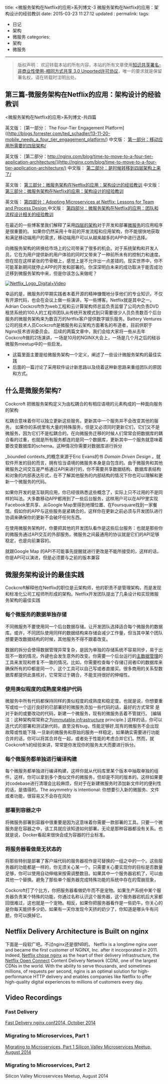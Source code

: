 title:	<微服务架构在Netflix的应用>系列博文-3 微服务架构在Netflix的应用：架构设计的经验教训
date: 2015-03-23 11:27:12
updated	:
permalink:
tags:
- 日记
- 架构
- 微服务
categories:
- 架构
- 微服务


---

>版权声明：
>欢迎转载本站的所有内容，本站的所有文章使用[知识共享署名-非商业性使用-相同方式共享 3.0 Unported许可协议](http://creativecommons.org/licenses/by-nc-sa/3.0/deed.zh)，唯一的要求就是保留署名权，请在转载时注明出处。

##  第三篇-微服务架构在Netflix的应用：架构设计的经验教训

<微服务架构在Netflix的应用>系列博文-共四篇

英文版： [第一部分： The Four-Tier Engagement Platform]((http://blogs.forrester.com/ted_schadler/13-11-20-mobile_needs_a_four_tier_engagement_platform/)
中文版：
[第一部分：移动应用所需要的四层架构/](http://wanghaisheng.github.io/2015/03/23/time-to-move-to-a-four-tier-application-architecture)


英文版： [第二部分：http://nginx.com/blog/time-to-move-to-a-four-tier-application-architecture/](http://nginx.com/blog/time-to-move-to-a-four-tier-application-architecture/)
中文版：
[第二部分：是时候转移到四层架构上来了/](http://wanghaisheng.github.io/2015/03/23/time-to-move-to-a-four-tier-application-architecture)


英文版： [第三部分：微服务架构在Netflix的应用：架构设计的经验教训](http://nginx.com/blog/microservices-at-netflix-architectural-best-practices/)
中文版：
[第三部分：微服务架构在Netflix的应用：架构设计的经验教训](http://wanghaisheng.github.io/2015/03/23/microservices-at-netflix-architectural-best-practices)

英文版：
[第四部分：Adopting Microservices at Netflix: Lessons for Team and Process Design ](http://nginx.com/blog/adopting-microservices-at-netflix-lessons-for-team-and-process-design/)
中文版：
[第四部分：微服务架构在Netflix的应用：团队和流程设计相关的经验教训](http://wanghaisheng.github.io/2015/03/23/adopting-microservices-at-netflix-lessons-for-team-and-process-design)






在最近的一些博客里我们解释了采用[四层的架构](http://nginx.com/blog/time-to-move-to-a-four-tier-application-architecture/)对于开发和部署[微服务](http://nginx.com/blog/building-microservices-free-ebook-oreilly-nginx/)的应用程序是很重要的。
如果你仍然采用十年前的开发流程和应用架构，你不能很快地获取和满足移动端用户的需求，移动端用户可以从越来越多的APP中进行选择。


向微服务架构的转换给市场上的公司带来了很多的机会。对于系统架构和开发人员，它在为用户提供新的用户体验的同时又带来了一种前所未有的控制力和速度。但在现在这样紧张的节骨眼上，感觉上是不允许出一点差错的。现实世界中，你不可能革新期间就停止APP的开发和部署的。你深深明白未来的成功取决于能否成功迁移到微服务架构中来，但是你该怎么来做呢？


[![Netflix_Logo_Digital+Video](http://nginx.com/wp-content/uploads/2015/02/Netflix_Logo_Digital-Video-300x169.png)](http://nginx.com/wp-content/uploads/2015/02/Netflix_Logo_Digital-Video.png)

幸运的是，微服务的早期实践者本着开源的精神慷慨地分享他们的专业知识，不仅有开源代码，也会在会议上做一些演讲，写一些博客。Netflix就是其中之一。Adrian Cockcroft作为web工程和云计算架构师总监负责监督了公司内负责DVD租赁系统的100人的工程师团队从传统开发模式到只需要很少人员负责数百个后台服务的微服务架构来为数百万的Nrtflix客户提供数字娱乐服务。Battery Ventures公司的技术人员Cockcroft是微服务和云架构方面著名的布道者，目前供职于Nginx技术咨询委员会。
后续的两篇文章中，我们会给大家将一些从去年Cockcroft做的2场演讲，一场是10月的NGINX大会上，一场是几个月之后的硅谷微服务meetup中的一些启发。
* 这篇里面主要是给微服务架构一个定义，阐述了一些设计微服务架构的最佳实践
* 后面的一篇讨论了采用软件设计新思路以及绕着这种新思路来重组团队的原因和方式。


## 什么是微服务架构?

Cockcroft 把微服务架构定义为由松耦合的有相应语境的元素构成的一种面向服务的架构

松耦合意味着你可以独立更新这些服务。更新其中一个服务并不会改变其他的服务。
如果你的系统里有大量的特殊服务，但是又必须同时更新它们，它们又不是微服务，因为它们不是松耦合的。在向微服务迁移的时候人们常常会把数据库的耦合看的过重，也就是所有服务都连的是同一个数据库，更新其中一个服务就意味着要改变数据库的schema。这种情况你需要对数据库进行拆分


_bounded contexts_的概念来源于Eric Evans的书 _Domain Driven Design_ 。就软件开发的目的而言，拥有恰当语境的微服务本身是自包含的。由于微服务和其他微服务之间交互是严格通过API来进行的，你不需要共享数据结构、数据库表结构和对象的内部表达形式，在不了解其他服务的内部结构的情况下你也可以理解和更新一个微服务的代码。

如果你开发的是互联网应用，你已经很熟悉这些概念了，实际上只不过用的不是同样的叫法。大多数移动APP都用到了一些后台服务，这样用户可以在APP里实现Facebook里共享、从Google Map里得到地理位置、在Foursquare找到一家餐馆。假如你的APP与这些服务是紧耦合的，这样你在更新之前必须与开发团队进行协调来确保你的更新不会破坏任何东西。

在使用微服务架构时，你要把其他的开发团队看作是这些后台服务：也就是那些你的微服务通过API交互的外部服务。微服务之间最通用的协议就是它们的API足够稳定，也是向前兼容的。

就跟Google Map 的API不可能事先提醒就进行更改是不能所接受的，这样的话，你是API可以演进，但是必须要与之前的版本兼容

## 微服务架构设计的最佳实践

Cockcroft解释他在Netflix的职位是云架构师，他的职责不是管理架构，而是发现和标准化公司工程师所形成的架构。Netflix开发团队提出了几条设计和实现微服务架构的最佳实践

###  每个微服务的数据单独存储

 不同微服务不要使用同一个后台数据存储。让开发团队选择适合每个微服务的数据库。或许，不同团队使用同样的数据结构来存储会减少工作量，但当其中某个团队想要更改数据结构的时候，其他服务不得不跟着改变。

 数据的拆分会使得数据管理异常复杂，是因为单独的存储系统不容易同步，易于出现不一致的情况，外键也会发生意外的改变。你需要一个后台运行的[主数据管理](http://en.wikipedia.org/wiki/Master_data_management)的工具来发现和修复不一致的情况。比如，你需要检查每个存储订阅者ID的数据库来确保所有的ID都是同一个。这个工具可以自己写或者直接买。很多商用的关系型数据库都提供此类核对，它常常过于耦合，不能支持很好的伸缩性。

### 使用类似程度的成熟度来维护代码

微服务中所有代码都保持同样的类似程度的成熟度和稳定度。也就是说，你想要重写或给一个运行良好的已部署好的微服务添加一些代码的话，最好的方式常常 是对于新的或要改动的代码，新建一个微服务，现有的微服务丢着不管就行。 [编辑注：这种架构常常称之为[immutable infrastructure](http://highops.com/insights/immutable-infrastructure-what-is-it/) principle.] 这样的话，你可以迭代式的部署和测试新代码，直至没有bug，性能足够好,现有的微服务不会出现故障或性能下降.一旦新的微服务和原始的服务一样稳定，如果确实需要进行功能合并的话，你可以将其合并在一起，或者处于性能的考虑合并它们。然而，就Cockcroft’s的经验来讲，常常是你发现你的服务太大而要进行拆分。


###  每个微服务都单独进行编译构建

每个微服务都单独进行编译构建，这样你就从代码库里某个版本中抽取单独的组件。这样，你可以拿到多个类似文件的微服务，但却是不同的版本的。这样如果要对codebase进行清理会比较麻烦，但对于在新建微服务时添加新文件时的便利性的话，是值得的。The asymmetry is intentional: 你想要引入新的微服务、文件或者功能，很容易又不会存在风险

### 部署到容器之中

将微服务部署到容器中很重要是因为这意味着你需要一款部署的工具。只要一个微服务是在容器之中，该工具就应该知道如何部署。无论是那种容器都没有关系。也就是说，Docker看起来很快会成为容器的行业标准。

###  将服务器看做是无状态的

将那些特别是部署了客户端代码的服务器视作是可替换的一组之中的一个。这些服务器的功能都是一样的，你无须关心某一个。只需要关心要实现你的目标是否数量足够，你可以使用自动伸缩来按需调整数目。如果其中一个服务器宕机了，可以由其他一个替换。避免了那些单个服务器完成特殊功能的系统中存在的雪崩现象，

Cockcroft打了个比方，你把服务器看做奶牛而不是宠物。如果生产系统中某个服务器负责某个特殊的功能，你通过名称认识这个服务器，这个服务器宕机后大家都回很难过，这也就是一个宠物。相反，如果你把服务器看作是一些奶牛。你关心的是你每天能挤多少奶，如果有一天你发现今天挤的奶少了，你知道是哪头牛有问题，你可以换掉它。

## Netflix Delivery Architecture is Built on nginx

下面是一段软广吧。不过nginx还是很NB的。
Netflix is a longtime nginx user and became the first customer of NGINX, Inc. after it incorporated in 2011. Indeed, [Netflix chose nginx](http://nginx.com/news/nginx-inc-consulted-netflix-open-connect-initiative/) as the heart of their delivery infrastructure, the [Netflix Open Connect](https://openconnect.itp.netflix.com/software/index.html "Open Connect Appliance Software") Content Delivery Network (CDN), one of the largest CDNs in the world. With the ability to serve thousands, and sometimes millions, of requests per second, nginx is an optimal solution for high-performance HTTP delivery and enables companies like Netflix to offer high-quality digital experiences to millions of customers every day.<a name="videos"></a>

## Video Recordings

### Fast Delivery

[Fast Delivery nginx.conf2014, October 2014 ](https://www.youtube.com/embed/5qJ_BibbMLw)

### Migrating to Microservices, Part 1
[Migrating to Microservices, Part 1 Silicon Valley Microservices Meetup, August 2014](https://www.youtube.com/embed/1wiMLkXz26M)

### Migrating to Microservices, Part 2

Silicon Valley Microservices Meetup, August 2014
